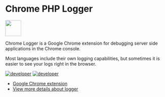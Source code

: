 Chrome PHP Logger
=======================================

<img style="width: 50px; vertical-align:middle;" src="https://lh3.googleusercontent.com/10bKCQrDOnfMZ9JmEwDObN02eeQWZuCHwhmlAUtKKDwzA6vQxlOptoGoUroXzU9giN8q7eUKqehjTfJCM4hnoCCijg=w128-h128-e365-rj-sc0x00ffffff" /> 

Chrome Logger is a Google Chrome extension for debugging server side applications in the Chrome console.

Most languages include their own logging capabilities, but sometimes it is easier to see your logs right in the browser.

[![developer](https://img.shields.io/badge/developer-craigiam-blue.svg)](https://craig.is/) [![developer](https://img.shields.io/badge/developer-fadilxcoder-green.svg)](https://dev.to/fadilxcoder/)

- [Google Chrome extension](https://chrome.google.com/webstore/detail/chrome-logger/noaneddfkdjfnfdakjjmocngnfkfehhd?hl=en)
- [View more details about logger](https://craig.is/writing/chrome-logger)

